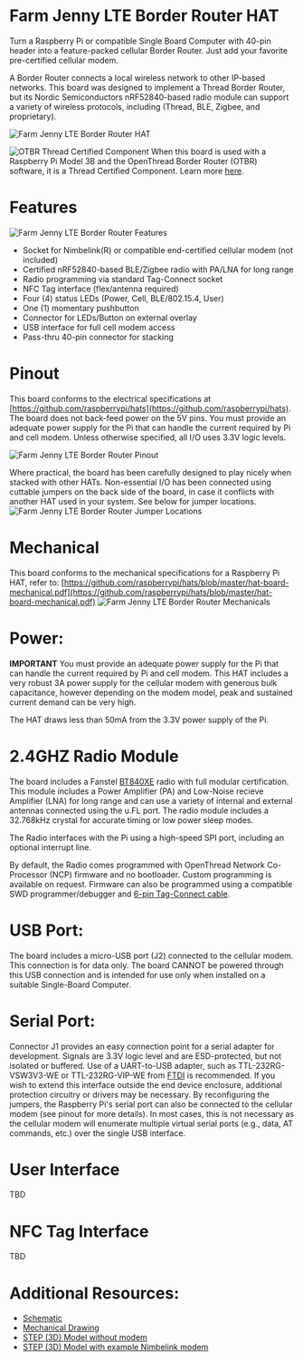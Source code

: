 # Farm Jenny LTE Border Router HAT
Turn a Raspberry Pi or compatible Single Board Computer with 40-pin header into a feature-packed cellular Border Router. Just add your favorite pre-certified cellular modem.

A Border Router connects a local wireless network to other IP-based networks. This board was designed to implement a Thread Border Router, but its Nordic Semiconductors nRF52840-based radio module can support a variety of wireless protocols, including (Thread, BLE, Zigbee, and proprietary).

![Farm Jenny LTE Border Router HAT](https://github.com/farmjenny/FarmJenny_LTE_Border_Router_Hat/blob/master/images/PCB_ASSY_WITHOUT_MODULE.png)

![OTBR Thread Certified Component](https://openthread.io/images/ot-thread-certified.png)
When this board is used with a Raspberry Pi Model 3B and the OpenThread Border Router (OTBR) software, it is a Thread Certified Component. Learn more [here](https://openthread.io/guides/border-router).

# Features
![Farm Jenny LTE Border Router Features](https://github.com/farmjenny/FarmJenny_LTE_Border_Router_Hat/blob/master/images/features.PNG)

* Socket for Nimbelink(R) or compatible end-certified cellular modem (not included)
* Certified nRF52840-based BLE/Zigbee radio with PA/LNA for long range
* Radio programming via standard Tag-Connect socket
* NFC Tag interface (flex/antenna required)
* Four (4) status LEDs (Power, Cell, BLE/802.15.4, User)
* One (1) momentary pushbutton
* Connector for LEDs/Button on external overlay
* USB interface for full cell modem access
* Pass-thru 40-pin connector for stacking

# Pinout
This board conforms to the electrical specifications at [https://github.com/raspberrypi/hats](https://github.com/raspberrypi/hats). The board does not back-feed power on the 5V pins.  You must provide an adequate power supply for the Pi that can handle the current required by Pi and cell modem. Unless otherwise specified, all I/O uses 3.3V logic levels.

![Farm Jenny LTE Border Router Pinout](https://github.com/farmjenny/FarmJenny_LTE_Border_Router_Hat/blob/master/images/pinout.PNG)

Where practical, the board has been carefully designed to play nicely when stacked with other HATs. Non-essential I/O has been connected using cuttable jumpers on the back side of the board, in case it conflicts with another HAT used in your system.  See below for jumper locations.
![Farm Jenny LTE Border Router Jumper Locations](https://github.com/farmjenny/FarmJenny_LTE_Border_Router_Hat/blob/master/images/BOT_HR.png)

# Mechanical
This board conforms to the mechanical specifications for a Raspberry Pi HAT, refer to:   [https://github.com/raspberrypi/hats/blob/master/hat-board-mechanical.pdf](https://github.com/raspberrypi/hats/blob/master/hat-board-mechanical.pdf)
![Farm Jenny LTE Border Router Mechanicals](https://github.com/farmjenny/FarmJenny_LTE_Border_Router_Hat/blob/master/images/dimensions.JPG)

# Power:
**IMPORTANT** You must provide an adequate power supply for the Pi that can handle the current required by Pi and cell modem. This HAT includes a very robust 3A power supply for the cellular modem with generous bulk capacitance, however depending on the modem model, peak and sustained current demand can be very high.

The HAT draws less than 50mA from the 3.3V power supply of the Pi.

# 2.4GHZ Radio Module
The board includes a Fanstel [BT840XE](https://www.fanstel.com/bt840x-nrf52840-module-with-pa) radio with full modular certification.  This module includes a Power Amplifier (PA) and Low-Noise recieve Amplifier (LNA) for long range and can use a variety of internal and external antennas connected using the u.FL port.  The radio module includes a 32.768kHz crystal for accurate timing or low power sleep modes.

The Radio interfaces with the Pi using a high-speed SPI port, including an optional interrupt line.

By default, the Radio comes programmed with OpenThread Network Co-Processor (NCP) firmware and no bootloader.  Custom programming is available on request.  Firmware can also be programmed using a compatible SWD programmer/debugger and [6-pin Tag-Connect cable](https://www.tag-connect.com/product-category/products/cables/6-pin-target).

# USB Port:
The board includes a micro-USB port (J2) connected to the cellular modem. This connection is for data only. The board CANNOT be powered through this USB connection and is intended for use only when installed on a suitable Single-Board Computer.

# Serial Port:
Connector J1 provides an easy connection point for a serial adapter for development.  Signals are 3.3V logic level and are ESD-protected, but not isolated or buffered.  Use of a UART-to-USB adapter, such as TTL-232RG-VSW3V3-WE or TTL-232RG-VIP-WE from [FTDI](https://www.ftdichip.com/Products/Cables/USBTTLSerial.htm) is recommended.  If you wish to extend this interface outside the end device enclosure, additional protection circuitry or drivers may be necessary.  By reconfiguring the jumpers, the Raspberry Pi's serial port can also be connected to the cellular modem (see pinout for more details).  In most cases, this is not necessary as the cellular modem will enumerate multiple virtual serial ports (e.g., data, AT commands, etc.) over the single USB interface.

# User Interface
TBD

# NFC Tag Interface
TBD

# Additional Resources:
* [Schematic](https://github.com/farmjenny/FarmJenny_LTE_Border_Router_Hat/blob/master/schematic/3000121-Rv0_SCHM%2CPCBA%2CADAPTER%2CGATEWAY%2CCELL-MESH.pdf)
* [Mechanical Drawing](https://github.com/farmjenny/FarmJenny_LTE_Border_Router_Hat/blob/master/mechanical/FARMJENNY-CELL_GATEWAY_PI_HAT-Mechanicals-Rv0.pdf)
* [STEP (3D) Model without modem](https://github.com/farmjenny/FarmJenny_LTE_Border_Router_Hat/blob/master/3d_models/PCBA%2C%20ADAPTER%2C%20GATEWAY%2C%20CELL-MESH.step)
* [STEP (3D) Model with example Nimbelink modem](https://github.com/farmjenny/FarmJenny_LTE_Border_Router_Hat/blob/master/3d_models/PCBA%2C%20ADAPTER%2C%20GATEWAY%2C%20CELL-MESH%20W%20MODULE.step)
